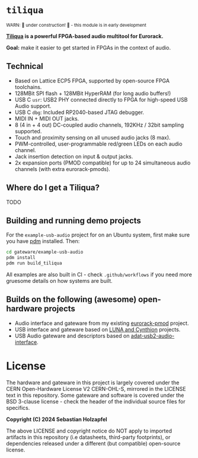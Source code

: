 # `tiliqua`

<sup>WARN: 🚧 under construction! 🚧 - this module is in early development</sup>

**[Tiliqua](https://en.wikipedia.org/wiki/Blue-tongued_skink) is a powerful FPGA-based audio multitool for Eurorack.**

**Goal:** make it easier to get started in FPGAs in the context of audio.

## Technical
- Based on Lattice ECP5 FPGA, supported by open-source FPGA toolchains.
- 128MBit SPI flash + 128MBit HyperRAM (for long audio buffers!)
- USB C `usr`: USB2 PHY connected directly to FPGA for high-speed USB Audio support.
- USB C `dbg`: Included RP2040-based JTAG debugger.
- MIDI IN + MIDI OUT jacks.
- 8 (4 in + 4 out) DC-coupled audio channels, 192KHz / 32bit sampling supported.
- Touch and proximity sensing on all unused audio jacks (8 max).
- PWM-controlled, user-programmable red/green LEDs on each audio channel.
- Jack insertion detection on input & output jacks.
- 2x expansion ports (PMOD compatible) for up to 24 simultaneous audio channels (with extra eurorack-pmods).

## Where do I get a Tiliqua?

TODO

## Building and running demo projects

For the `example-usb-audio` project for on an Ubuntu system, first make sure you have [pdm](https://github.com/pdm-project/pdm) installed. Then:

```bash
cd gateware/example-usb-audio
pdm install
pdm run build_tiliqua
```

All examples are also built in CI - check `.github/workflows` if you need more gruesome details on how systems are built.

## Builds on the following (awesome) open-hardware projects
- Audio interface and gateware from my existing [eurorack-pmod](https://github.com/apfelaudio/eurorack-pmod) project.
- USB interface and gateware based on [LUNA and Cynthion](https://github.com/greatscottgadgets/luna/) projects.
- USB Audio gateware and descriptors based on [adat-usb2-audio-interface](https://github.com/hansfbaier/adat-usb2-audio-interface).

# License

The hardware and gateware in this project is largely covered under the CERN Open-Hardware License V2 CERN-OHL-S, mirrored in the LICENSE text in this repository. Some gateware and software is covered under the BSD 3-clause license - check the header of the individual source files for specifics.

**Copyright (C) 2024 Sebastian Holzapfel**

The above LICENSE and copyright notice do NOT apply to imported artifacts in this repository (i.e datasheets, third-party footprints), or dependencies released under a different (but compatible) open-source license.
